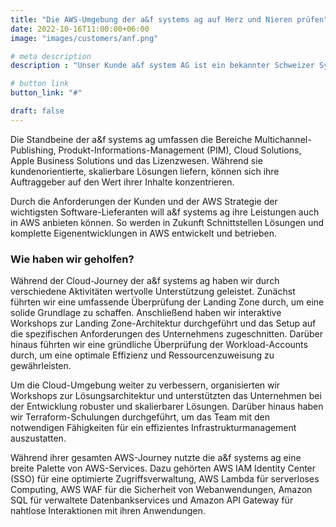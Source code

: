 ```yaml
---
title: "Die AWS-Umgebung der a&f systems ag auf Herz und Nieren prüfen"
date: 2022-10-16T11:00:00+06:00
image: "images/customers/anf.png"

# meta description
description : "Unser Kunde a&f system AG ist ein bekannter Schweizer Systemintegrator für innovative Publishing-Software und nachhaltige Business-IT-Lösungen."

# button link
button_link: "#"

draft: false
---
```


Die Standbeine der a&f systems ag umfassen die Bereiche Multichannel-Publishing, Produkt-Informations-Management (PIM), Cloud Solutions, Apple Business Solutions und das Lizenzwesen. Während sie kundenorientierte, skalierbare Lösungen liefern, können sich ihre Auftraggeber auf den Wert ihrer Inhalte konzentrieren.

Durch die Anforderungen der Kunden und der AWS Strategie der wichtigsten Software-Lieferanten will a&f systems ag ihre Leistungen auch in AWS anbieten können. So werden in Zukunft Schnittstellen Lösungen und komplette Eigenentwicklungen in AWS entwickelt und betrieben.

### Wie haben wir geholfen?
Während der Cloud-Journey der a&f systems ag haben wir durch verschiedene Aktivitäten wertvolle Unterstützung geleistet. Zunächst führten wir eine umfassende Überprüfung der Landing Zone durch, um eine solide Grundlage zu schaffen. Anschließend haben wir interaktive Workshops zur Landing Zone-Architektur durchgeführt und das Setup auf die spezifischen Anforderungen des Unternehmens zugeschnitten. Darüber hinaus führten wir eine gründliche Überprüfung der Workload-Accounts durch, um eine optimale Effizienz und Ressourcenzuweisung zu gewährleisten.

Um die Cloud-Umgebung weiter zu verbessern, organisierten wir Workshops zur Lösungsarchitektur und unterstützten das Unternehmen bei der Entwicklung robuster und skalierbarer Lösungen. Darüber hinaus haben wir Terraform-Schulungen durchgeführt, um das Team mit den notwendigen Fähigkeiten für ein effizientes Infrastrukturmanagement auszustatten.

Während ihrer gesamten AWS-Journey nutzte die a&f systems ag eine breite Palette von AWS-Services. Dazu gehörten AWS IAM Identity Center (SSO) für eine optimierte Zugriffsverwaltung, AWS Lambda für serverloses Computing, AWS WAF für die Sicherheit von Webanwendungen, Amazon SQL für verwaltete Datenbankservices und Amazon API Gateway für nahtlose Interaktionen mit ihren Anwendungen.